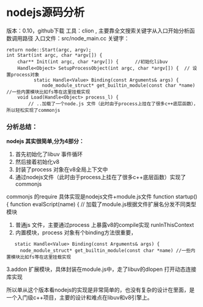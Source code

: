 # nodejs源码分析

版本：0.10，github下载
工具：clion , 主要靠全文搜索关键字从入口开始分析函数调用路径
入口文件：src/node_main.cc
关键字：

```
return node::Start(argc, argv);
int Start(int argc, char *argv[]) {
	char** Init(int argc, char *argv[]) {      //初始化libuv
	Handle<Object> SetupProcessObject(int argc, char *argv[]) {  // 设置process对象
		  static Handle<Value> Binding(const Arguments& args) {
			 node_module_struct* get_builtin_module(const char *name) //一些内置模块比如fs等在这里挂载实现
	void Load(Handle<Object> process_l) {
		// ..加载了一个node.js 文件（此时由于process上挂在了很多c++底层函数），所以轻松实现了commonjs
```

### 分析总结：
**nodejs 其实很简单,分为4部分：**
1. 首先初始化了libuv 事件循环
2. 然后接着初始化v8
3. 封装了process 对象在v8全局上下文中
4. 通过nodejs文件（此时由于process上挂在了很多c++底层函数）实现了commonjs

commonjs 的require 具体实现是nodejs文件+module.js文件
  function startup() {
	function evalScript(name) { // 加载了module.js根据文件扩展名分发不同类型模块
1. 普通js 文件，主要通过process 上暴露v8的compile实现 runInThisContext
2. 内置模块，process 对象有个binding方法很重要，
```
   static Handle<Value> Binding(const Arguments& args) {
	 node_module_struct* get_builtin_module(const char *name) //一些内置模块比如fs等在这里挂载实现
```
3.addon 扩展模块，具体封装在module.js中，走了libuv的dlopen 打开动态连接库实现

所以单从这个版本看nodejs的实现是非常简单的，也没有复杂的设计在里面，是一个入门级c++项目，主要的设计和难点在libuv和v8引擎上。